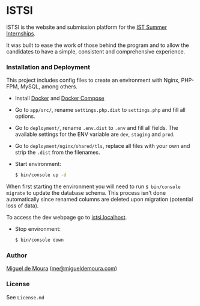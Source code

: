 # ISTSI

ISTSI is the website and submission platform for the [IST Summer Internships].

It was built to ease the work of those behind the program and to allow the candidates to have a simple, consistent and comprehensive experience.

### Installation and Deployment

This project includes config files to create an environment with Nginx, PHP-FPM, MySQL, among others.

* Install [Docker] and [Docker Compose]
* Go to `app/src/`, rename `settings.php.dist` to `settings.php` and fill all options.
* Go to `deployment/`, rename `.env.dist` to `.env` and fill all fields.
The available settings for the ENV variable are `dev`, `staging` and `prod`.
* Go to `deployment/nginx/shared/tls`, replace all files with your own and strip the `.dist` from the filenames.

* Start environment:

    ```sh
    $ bin/console up -d
    ```

When first starting the environment you will need to run `$ bin/console migrate` to update the database schema.
This process isn't done automatically since renamed columns are deleted upon migration (potential loss of data).

To access the dev webpage go to [istsi.localhost](http://istsi.localhost).

* Stop environment:

    ```sh
    $ bin/console down
    ```

### Author

[Miguel de Moura] (me@migueldemoura.com)

### License

See `License.md`

   [IST Summer Internships]: <https://istsi.org/>
   [Composer]: <https://getcomposer.org/download/>
   [Docker]: <https://docs.docker.com/engine/installation/>
   [Docker Compose]: <https://docs.docker.com/compose/install/>
   [Miguel de Moura]: <https://migueldemoura.com/>
